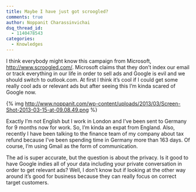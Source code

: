 ```yaml
---
title: Maybe I have just got scroogled?
comments: true
author: Noppanit Charassinvichai
dsq_thread_id:
  - 1140478543
categories:
  - Knowledges
---
```

I think everybody might know this campaign from Microsoft, <http://www.scroogled.com/>. Microsoft claims that they don&#8217;t index our email or track everything in our life in order to sell ads and Google is evil and we should switch to outlook.com. At first I think it&#8217;s cool if I could get some really cool ads or relevant ads but after seeing this I&#8217;m kinda scared of Google now.

{% img http://www.noppanit.com/wp-content/uploads/2013/03/Screen-Shot-2013-03-15-at-09.08.49.png %}

Exactly I&#8217;m not English but I work in London and I&#8217;ve been sent to Germany for 9 months now for work. So, I&#8217;m kinda an expat from England. Also, recently I have been talking to the finance team of my company about tax refund because I&#8217;ve been spending time in Germany more than 163 days. Of course, I&#8217;m using Gmail as the form of communication.

The ad is super accurate, but the question is about the privacy. Is it good to have Google indies all of your data including your private conversation in order to get relevant ads? Well, I don&#8217;t know but if looking at the other way around it&#8217;s good for business because they can really focus on correct target customers.
